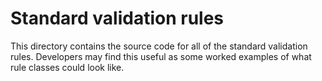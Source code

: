 # Standard validation rules

This directory contains the source code for all of the standard validation rules.
Developers may find this useful as some worked examples of what rule classes could look like.